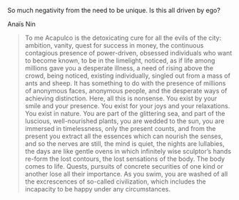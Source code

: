 So much negativity from the need to be unique. Is this all driven by ego?

Anaïs Nin
> To me Acapulco is the detoxicating cure for all the evils of the city: ambition, vanity, quest for success in money, the continuous contagious presence of power-driven, obsessed individuals who want to become known, to be in the limelight, noticed, as if life among millions gave you a desperate illness, a need of rising above the crowd, being noticed, existing individually, singled out from a mass of ants and sheep. It has something to do with the presence of millions of anonymous faces, anonymous people, and the desperate ways of achieving distinction. Here, all this is nonsense. You exist by your smile and your presence. You exist for your joys and your relaxations. You exist in nature. You are part of the glittering sea, and part of the luscious, well-nourished plants, you are wedded to the sun, you are immersed in timelessness, only the present counts, and from the present you extract all the essences which can nourish the senses, and so the nerves are still, the mind is quiet, the nights are lullabies, the days are like gentle ovens in which infinitely wise sculptor’s hands re-form the lost contours, the lost sensations of the body. The body comes to life. Quests, pursuits of concrete securities of one kind or another lose all their importance. As you swim, you are washed of all the excrescences of so-called civilization, which includes the incapacity to be happy under any circumstances.